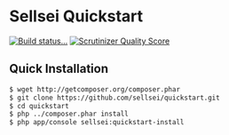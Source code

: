 Sellsei Quickstart
==================

[![Build status...](https://img.shields.io/travis/sellsei/quickstart/master.svg)](https://travis-ci.org/sellsei/quickstart)
[![Scrutinizer Quality Score](https://img.shields.io/scrutinizer/g/sellsei/quickstart.svg)](https://scrutinizer-ci.com/g/sellsei/quickstart)

Quick Installation
------------------

```bash
$ wget http://getcomposer.org/composer.phar
$ git clone https://github.com/sellsei/quickstart.git
$ cd quickstart
$ php ../composer.phar install
$ php app/console sellsei:quickstart-install
```

